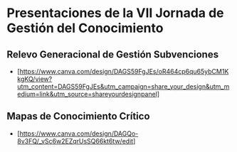 # Presentaciones de la VII Jornada de Gestión del Conocimiento

## Relevo Generacional de Gestión Subvenciones

- [https://www.canva.com/design/DAGS59FgJEs/oR464cp6qu65ybCM1KkgKQ/view?utm_content=DAGS59FgJEs&utm_campaign=share_your_design&utm_medium=link&utm_source=shareyourdesignpanel]

## Mapas de Conocimiento Crítico

- [https://www.canva.com/design/DAGQo-8v3FQ/_vSc6w2EZqrUsSQ66kt6tw/edit]